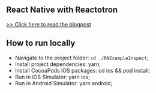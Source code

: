 ## React Native with Reactotron

[>> Click here to read the blogpost](https://dev.to/helderburato/how-to-inspect-react-native-apps-elegantly-with-reactotron-57fg)

## How to run locally

- Navigate to the project folder: `cd ./RNExampleInspect`;
- Install project dependencies: yarn;
- Install CocoaPods iOS packages: cd ios && pod install;
- Run in iOS Simulator: yarn ios;
- Run in Android Simulator: yarn android;
